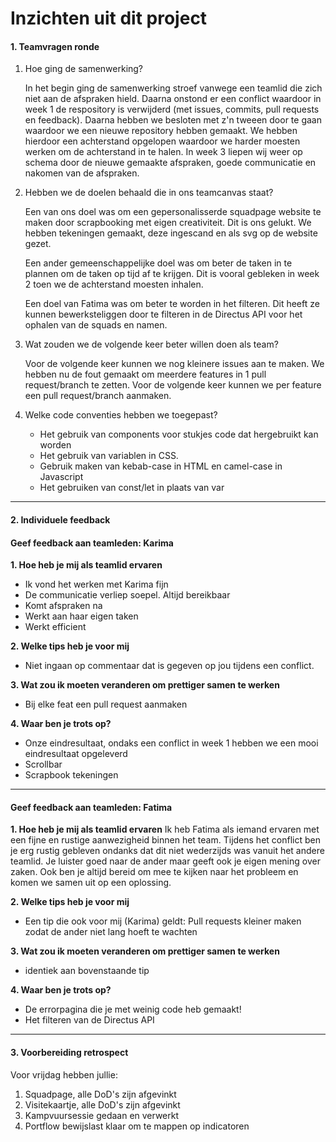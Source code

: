 # Inzichten uit dit project

#### 1. Teamvragen ronde

1. Hoe ging de samenwerking?

   In het begin ging de samenwerking stroef vanwege een teamlid die zich niet aan de afspraken hield. Daarna onstond er een
   conflict waardoor in week 1 de respository is verwijderd (met issues, commits, pull requests en feedback). Daarna hebben we besloten met z'n     tweeen door te gaan waardoor we een nieuwe repository hebben gemaakt. We hebben hierdoor een achterstand opgelopen waardoor we harder moesten    werken om de achterstand in te halen. In week 3 liepen wij weer op schema door de nieuwe gemaakte afspraken, goede communicatie en nakomen       van de afspraken.
   
  2. Hebben we de doelen behaald die in ons teamcanvas staat?
  
      Een van ons doel was om een gepersonalisserde squadpage website te maken door scrapbooking met eigen creativiteit. Dit is ons gelukt. We         hebben tekeningen gemaakt, deze ingescand en als svg op de website gezet. 

      Een ander gemeenschappelijke doel was om beter de taken in te plannen om de taken op tijd af te krijgen. Dit is vooral gebleken in week 2 toen   we de achterstand moesten inhalen. 

      Een doel van Fatima was om beter te worden in het filteren. Dit heeft ze kunnen bewerksteliggen door te filteren in de Directus API voor het     ophalen van de squads en namen.

3. Wat zouden we de volgende keer beter willen doen als team?

      Voor de volgende keer kunnen we nog kleinere issues aan te maken. We hebben nu de fout gemaakt om meerdere features in 1 pull request/branch     te zetten. Voor de volgende keer kunnen we per feature een pull request/branch aanmaken.
  
4. Welke code conventies hebben we toegepast?
   - Het gebruik van components voor stukjes code dat hergebruikt kan worden
   - Het gebruik van variablen in CSS.
   - Gebruik maken van kebab-case in HTML en camel-case in Javascript
   - Het gebruiken van const/let in plaats van var

____

#### 2. Individuele feedback

#### Geef feedback aan teamleden: Karima

**1. Hoe heb je mij als teamlid ervaren**
- Ik vond het werken met Karima fijn
- De communicatie verliep soepel. Altijd bereikbaar
- Komt afspraken na
- Werkt aan haar eigen taken
- Werkt efficient

**2. Welke tips heb je voor mij**
 - Niet ingaan op commentaar dat is gegeven op jou tijdens een conflict. 

**3. Wat zou ik moeten veranderen om prettiger samen te werken**
- Bij elke feat een pull request aanmaken
  
**4. Waar ben je trots op?**
  - Onze eindresultaat, ondaks een conflict in week 1 hebben we een mooi
    eindresultaat opgeleverd
  - Scrollbar
  - Scrapbook tekeningen

___

#### Geef feedback aan teamleden: Fatima

**1. Hoe heb je mij als teamlid ervaren**
   Ik heb Fatima als iemand ervaren met een fijne en rustige aanwezigheid binnen het team. Tijdens het conflict ben je erg rustig gebleven ondanks dat dit niet wederzijds was vanuit het andere teamlid. Je luister goed naar de ander maar geeft ook je eigen mening over zaken. Ook ben je altijd bereid om mee te kijken naar het probleem en komen we samen uit op een oplossing.
   
**2. Welke tips heb je voor mij**
   - Een tip die ook voor mij (Karima) geldt: Pull requests kleiner maken zodat de ander niet lang hoeft te wachten
     
**3. Wat zou ik moeten veranderen om prettiger samen te werken**
   - identiek aan bovenstaande tip
   
**4. Waar ben je trots op?**
- De errorpagina die je met weinig code heb gemaakt!
- Het filteren van de Directus API

___

#### 3. Voorbereiding retrospect

Voor vrijdag hebben jullie:

1. Squadpage, alle DoD's zijn afgevinkt
2. Visitekaartje, alle DoD's zijn afgevinkt
3. Kampvuursessie gedaan en verwerkt
4. Portflow bewijslast klaar om te mappen op indicatoren
